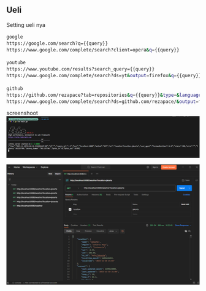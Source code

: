 ## Ueli
Setting ueli nya 

```sh
google
https://google.com/search?q={{query}}
https://www.google.com/complete/search?client=opera&q={{query}}

youtube
https://www.youtube.com/results?search_query={{query}}
https://www.google.com/complete/search?ds=yt&output=firefox&q={{query}}

github
https://github.com/rezapace?tab=repositories&q={{query}}&type=&language=&sort=
https://www.google.com/complete/search?ds=github.com/rezapace/&output=firefox&q=rezapace/{{query}}
```

screenshoot
![Logo](https://github.com/rezapace/cuaca_go/blob/main/runing%20echo.jpg?raw=true)

![Logo](https://github.com/rezapace/cuaca_go/blob/main/postman%20output.jpg?raw=true)